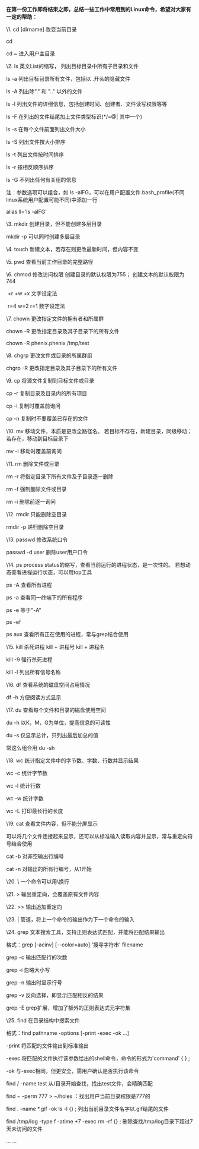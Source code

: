 **在第一份工作即将结束之即，总结一些工作中常用到的Linux命令，希望对大家有一定的帮助：**

\1. cd [dirname]  改变当前目录

  cd

  cd ~  进入用户主目录

\2. ls   英文List的缩写， 列出目标目录中所有子目录和文件

  ls -a  列出目标目录所有文件，包括以 .开头的隐藏文件

  ls -A  列出除"." 和 ".." 以外的文件

  ls -l  列出文件的详细信息，包括创建时间、创建者、文件读写权限等等

  ls -F  在列出的文件结尾加上文件类型标识(*/=@| 其中一个)

  ls -s  在每个文件前面列出文件大小

  ls -S  列出文件按大小排序

  ls -t  列出文件按时间排序

  ls -r  按相反顺序排序

  ls -G 不列出任何有关组的信息

注：参数选项可以组合，如 ls -alFG，可以在用户配置文件.bash_profile(不同linux系统用户配置可能不同)中添加一行

alias ll='ls -alFG'

\3. mkdir  创建目录，但不能创建多层目录

  mkdir -p  可以同时创建多层目录

\4. touch  新建文本，若存在则更改最新时间，但内容不变

\5. pwd  查看当前工作目录的完整路径

\6. chmod  修改访问权限  创建目录的默认权限为755； 创建文本的默认权限为744

​         +r +w +x 文字设定法

​         r=4 w=2 r=1 数字设定法

\7. chown  更改指定文件的拥有者和所属群

   chown -R  更改指定目录及其子目录下的所有文件 

  chown -R phenix.phenix /tmp/test

\8. chgrp  更改文件或目录的所属群组

   chgrp -R  更改指定目录及其子目录下的所有文件

\9. cp  将源文件复制到目标文件或目录

  cp -r  复制目录及目录内的所有项目

  cp  -i  复制时覆盖前询问

  cp  -n  复制时不要覆盖已存在的文件

\10. mv  移动文件，本质是更改全路径名。  若目标不存在，新建目录，同级移动；若存在，移动到目标目录下

   mv -i  移动时覆盖前询问

\11. rm  删除文件或目录  

   rm -r  将指定目录下所有文件及子目录逐一删除

   rm -f  强制删除文件或目录

   rm -i  删除前逐一询问

\12. rmdir  只能删除空目录

   rmdir -p  递归删除空目录

\13. passwd  修改系统口令

   passwd -d user  删除user用户口令

\14. ps  process status的缩写，查看当前运行的进程状态，是一次性的。 若想动态查看进程运行状态，可以用top工具

   ps -A  查看所有进程

   ps -a  查看同一终端下的所有程序

   ps -e  等于"-A"

   ps -ef

   ps aux  查看所有正在使用的进程，常与grep结合使用

\15. kill  杀死进程   kill + 进程号  kill + 进程名

   kill -9  强行杀死进程

   kill -l  列出所有信号名称

\16. df  查看系统的磁盘空间占用情况

   df -h 方便阅读方式显示

\17. du  查看每个文件和目录的磁盘使用空间

   du -h  以K，M，G为单位，提高信息的可读性

   du -s  仅显示总计，只列出最后加总的值

   常这么组合用 du -sh 

\18. wc  统计指定文件中的字节数、字数、行数并显示结果

   wc -c  统计字节数

   wc -l  统计行数

   wc -w  统计字数

   wc -L  打印最长行的长度

\19. cat  查看文件内容，但不能分屏显示

​       可以将几个文件连接起来显示，还可以从标准输入读取内容并显示，常与重定向符号结合使用

   cat -b  对非空输出行编号

   cat -n  对输出的所有行编号，从1开始

\20. \  一个命令可以用\换行

\21. >  输出重定向，会覆盖原有文件内容

\22. >>  输出追加重定向

\23. |  管道，将上一个命令的输出作为下一个命令的输入

\24. grep  文本搜索工具，支持正则表达式匹配，并能将匹配结果输出

   格式：grep [-acinv] [--color=auto] '搜寻字符串' filename

   grep -c  输出匹配行的次数

   grep -i  忽略大小写

   grep -n  输出时显示行号

   grep -v  反向选择，即显示匹配相反的结果

   grep -E  grep扩展，增加了额外的正则表达式元字符集

\25. find  在目录结构中搜索文件

   格式：find pathname -options [-print -exec -ok ...]

   -print  将匹配的文件输出到标准输出

   -exec 将匹配的文件执行该参数给出的shell命令，命令的形式为'command' { } \;

   -ok  与-exec相同，但更安全，需用户确认是否执行该命令

   find / -name test  从/目录开始查找，找出test文件，会精确匹配

   find ~ -perm 777 > ~/holes ：找出用户当前目录权限是777的

   find . -name *.gif -ok ls -l {} \;  列出当前目录文件名字以.gif结尾的文件

   find /tmp/log -type f -atime +7 -exec rm -rf {} \;  删除查找/tmp/log目录下超过7天未访问的文件

   ... ...